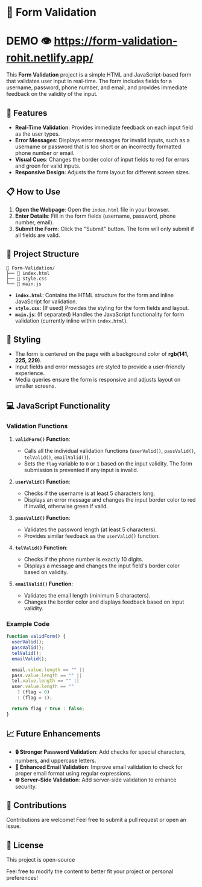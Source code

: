 # 📝 Form Validation
# DEMO 👁️ https://form-validation-rohit.netlify.app/

This **Form Validation** project is a simple HTML and JavaScript-based form that validates user input in real-time. The form includes fields for a username, password, phone number, and email, and provides immediate feedback on the validity of the input.

## 🌟 Features

- **Real-Time Validation**: Provides immediate feedback on each input field as the user types.
- **Error Messages**: Displays error messages for invalid inputs, such as a username or password that is too short or an incorrectly formatted phone number or email.
- **Visual Cues**: Changes the border color of input fields to red for errors and green for valid inputs.
- **Responsive Design**: Adjusts the form layout for different screen sizes.

## 📋 How to Use

1. **Open the Webpage**: Open the `index.html` file in your browser.
2. **Enter Details**: Fill in the form fields (username, password, phone number, email).
3. **Submit the Form**: Click the "Submit" button. The form will only submit if all fields are valid.

## 📂 Project Structure

```
📁 Form-Validation/
├── 📄 index.html
├── 📄 style.css
└── 📄 main.js
```

- **`index.html`**: Contains the HTML structure for the form and inline JavaScript for validation.
- **`style.css`**: (If used) Provides the styling for the form fields and layout.
- **`main.js`**: (If separated) Handles the JavaScript functionality for form validation (currently inline within `index.html`).

## 🎨 Styling

- The form is centered on the page with a background color of **rgb(141, 225, 229)**.
- Input fields and error messages are styled to provide a user-friendly experience.
- Media queries ensure the form is responsive and adjusts layout on smaller screens.

## 💻 JavaScript Functionality

### Validation Functions

1. **`validForm()` Function**:
   - Calls all the individual validation functions (`userValid()`, `passValid()`, `telValid()`, `emailValid()`).
   - Sets the `flag` variable to `0` or `1` based on the input validity. The form submission is prevented if any input is invalid.

2. **`userValid()` Function**:
   - Checks if the username is at least 5 characters long.
   - Displays an error message and changes the input border color to red if invalid, otherwise green if valid.

3. **`passValid()` Function**:
   - Validates the password length (at least 5 characters).
   - Provides similar feedback as the `userValid()` function.

4. **`telValid()` Function**:
   - Checks if the phone number is exactly 10 digits.
   - Displays a message and changes the input field's border color based on validity.

5. **`emailValid()` Function**:
   - Validates the email length (minimum 5 characters).
   - Changes the border color and displays feedback based on input validity.

### Example Code

```javascript
function validForm() {
  userValid();
  passValid();
  telValid();
  emailValid();

  email.value.length == "" ||
  pass.value.length == "" ||
  tel.value.length == "" ||
  user.value.length == ""
    ? (flag = 0)
    : (flag = 1);

  return flag ? true : false;
}
```

## 📈 Future Enhancements

- **🔒 Stronger Password Validation**: Add checks for special characters, numbers, and uppercase letters.
- **📧 Enhanced Email Validation**: Improve email validation to check for proper email format using regular expressions.
- **🌐 Server-Side Validation**: Add server-side validation to enhance security.

## 🎉 Contributions

Contributions are welcome! Feel free to submit a pull request or open an issue.

## 📝 License

This project is open-source 

Feel free to modify the content to better fit your project or personal preferences!
